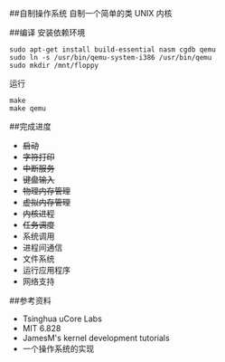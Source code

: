 ##自制操作系统
自制一个简单的类 UNIX 内核

##编译
安装依赖环境
```
sudo apt-get install build-essential nasm cgdb qemu
sudo ln -s /usr/bin/qemu-system-i386 /usr/bin/qemu
sudo mkdir /mnt/floppy
```
运行
```
make
make qemu
```

##完成进度
* ~~启动~~
* ~~字符打印~~
* ~~中断服务~~
* ~~键盘输入~~
* ~~物理内存管理~~
* ~~虚拟内存管理~~
* ~~内核进程~~
* ~~任务调度~~
* 系统调用
* 进程间通信
* 文件系统
* 运行应用程序
* 网络支持

##参考资料
* Tsinghua uCore Labs
* MIT 6.828
* JamesM's kernel development tutorials
* 一个操作系统的实现
